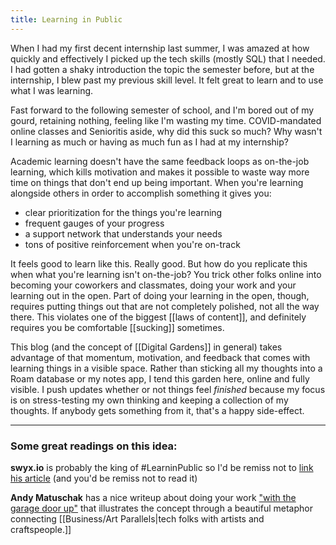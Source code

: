 ```yaml
---
title: Learning in Public
---
```

When I had my first decent internship last summer, I was amazed at how quickly and effectively I picked up the tech skills (mostly SQL) that I needed. I had gotten a shaky introduction the topic the semester before, but at the internship, I blew past my previous skill level. It felt great to learn and to use what I was learning.

Fast forward to the following semester of school, and I'm bored out of my gourd, retaining nothing, feeling like I'm wasting my time. COVID-mandated online classes and Senioritis aside, why did this suck so much? Why wasn't I learning as much or having as much fun as I had at my internship?

Academic learning doesn't have the same feedback loops as on-the-job learning, which kills motivation and makes it possible to waste way more time on things that don't end up being important. When you're learning alongside others in order to accomplish something it gives you:

- clear prioritization for the things you're learning
- frequent gauges of your progress
- a support network that understands your needs
- tons of positive reinforcement when you're on-track

It feels good to learn like this. Really good. But how do you replicate this when what you're learning isn't on-the-job? You trick other folks online into becoming your coworkers and classmates, doing your work and your learning out in the open. Part of doing your learning in the open, though, requires putting things out that are not completely polished, not all the way there. This violates one of the biggest [[laws of content]], and definitely requires you be comfortable [[sucking]] sometimes.

This blog (and the concept of [[Digital Gardens]] in general) takes advantage of that momentum, motivation, and feedback that comes with learning things in a visible space. Rather than sticking all my thoughts into a Roam database or my notes app, I tend this garden here, online and fully visible. I push updates whether or not things feel *finished* because my focus is on stress-testing my own thinking and keeping a collection of my thoughts. If anybody gets something from it, that's a happy side-effect.

---
### Some great readings on this idea:
**swyx.io** is probably the king of #LearninPublic so I'd be remiss not to [link his article](https://www.swyx.io/learn-in-public/) (and you'd be remiss not to read it)

**Andy Matuschak** has a nice writeup about doing your work ["with the garage door up"](https://notes.andymatuschak.org/Work_with_the_garage_door_up) that illustrates the concept through a beautiful metaphor connecting [[Business/Art Parallels|tech folks with artists and craftspeople.]]